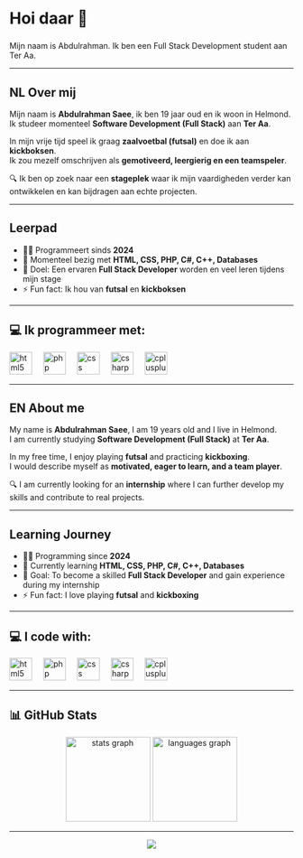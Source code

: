 <h1 align="left">Hoi daar 👋</h1>

###

<p align="left">Mijn naam is Abdulrahman. Ik ben een Full Stack Development student aan Ter Aa.</p>

---

## NL Over mij
Mijn naam is **Abdulrahman Saee**, ik ben 19 jaar oud en ik woon in Helmond.  
Ik studeer momenteel **Software Development (Full Stack)** aan **Ter Aa**.  

In mijn vrije tijd speel ik graag **zaalvoetbal (futsal)** en doe ik aan **kickboksen**.  
Ik zou mezelf omschrijven als **gemotiveerd, leergierig en een teamspeler**.  

🔍 Ik ben op zoek naar een **stageplek** waar ik mijn vaardigheden verder kan ontwikkelen en kan bijdragen aan echte projecten.  

---

## Leerpad
- 👨‍💻 Programmeert sinds **2024**  
- 📖 Momenteel bezig met **HTML, CSS, PHP, C#, C++, Databases**  
- 🎯 Doel: Een ervaren **Full Stack Developer** worden en veel leren tijdens mijn stage  
- ⚡ Fun fact: Ik hou van **futsal** en **kickboksen**  

---

## 💻 Ik programmeer met:
<div align="left">
  <img src="https://cdn.jsdelivr.net/gh/devicons/devicon/icons/html5/html5-original.svg" height="40" alt="html5 logo" />
  <img width="12" />
  <img src="https://cdn.jsdelivr.net/gh/devicons/devicon/icons/php/php-original.svg" height="40" alt="php logo" />
  <img width="12" />
  <img src="https://cdn.jsdelivr.net/gh/devicons/devicon/icons/css3/css3-original.svg" height="40" alt="css logo" />
  <img width="12" />
  <img src="https://cdn.jsdelivr.net/gh/devicons/devicon/icons/csharp/csharp-original.svg" height="40" alt="csharp logo" />
  <img width="12" />
  <img src="https://cdn.jsdelivr.net/gh/devicons/devicon/icons/cplusplus/cplusplus-original.svg" height="40" alt="cplusplus logo" />
</div>

---

## EN About me
My name is **Abdulrahman Saee**, I am 19 years old and I live in Helmond.  
I am currently studying **Software Development (Full Stack)** at **Ter Aa**.  

In my free time, I enjoy playing **futsal** and practicing **kickboxing**.  
I would describe myself as **motivated, eager to learn, and a team player**.  

🔍 I am currently looking for an **internship** where I can further develop my skills and contribute to real projects.  

---

## Learning Journey
- 👨‍💻 Programming since **2024**  
- 📖 Currently learning **HTML, CSS, PHP, C#, C++, Databases**  
- 🎯 Goal: To become a skilled **Full Stack Developer** and gain experience during my internship  
- ⚡ Fun fact: I love playing **futsal** and **kickboxing**  

---

## 💻 I code with:
<div align="left">
  <img src="https://cdn.jsdelivr.net/gh/devicons/devicon/icons/html5/html5-original.svg" height="40" alt="html5 logo" />
  <img width="12" />
  <img src="https://cdn.jsdelivr.net/gh/devicons/devicon/icons/php/php-original.svg" height="40" alt="php logo" />
  <img width="12" />
  <img src="https://cdn.jsdelivr.net/gh/devicons/devicon/icons/css3/css3-original.svg" height="40" alt="css logo" />
  <img width="12" />
  <img src="https://cdn.jsdelivr.net/gh/devicons/devicon/icons/csharp/csharp-original.svg" height="40" alt="csharp logo" />
  <img width="12" />
  <img src="https://cdn.jsdelivr.net/gh/devicons/devicon/icons/cplusplus/cplusplus-original.svg" height="40" alt="cplusplus logo" />
</div>

---

## 📊 GitHub Stats
<div align="center">
  <img src="https://github-readme-stats.vercel.app/api?username=Abdulrahman7170&hide_title=false&hide_rank=false&show_icons=true&include_all_commits=true&count_private=true&disable_animations=false&theme=dracula&locale=en&hide_border=false&order=1" height="150" alt="stats graph" />
  <img src="https://github-readme-stats.vercel.app/api/top-langs?username=Abdulrahman7170&locale=en&hide_title=false&layout=compact&card_width=320&langs_count=5&theme=dracula&hide_border=false&order=2" height="150" alt="languages graph" />
</div>

---

<div align="center">
  <img src="https://visitor-badge.laobi.icu/badge?page_id=Abdulrahman7170.Abdulrahman7170&" />
</div>
